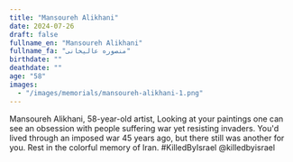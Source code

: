 ```yaml
---
title: "Mansoureh Alikhani"
date: 2024-07-26
draft: false
fullname_en: "Mansoureh Alikhani"
fullname_fa: "منصوره عالیخانی"
birthdate: ""
deathdate: ""
age: "58"
images:
  - "/images/memorials/mansoureh-alikhani-1.png"
---
```


Mansoureh Alikhani,
58-year-old artist,
Looking at your paintings one can see an obsession with people suffering war yet resisting invaders. You'd lived through an imposed war 45 years ago, but there still was another for you. Rest in the colorful memory of Iran.
#KilledByIsrael
@killedbyisrael